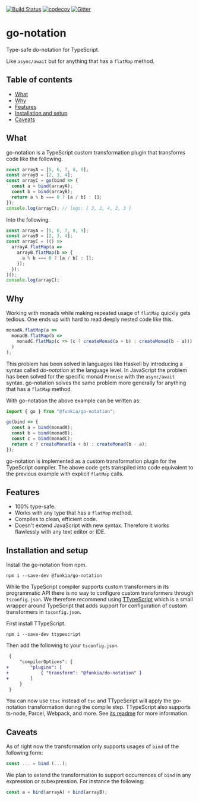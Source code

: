 [![Build Status](https://travis-ci.org/funkia/go-notation.svg?branch=master)](https://travis-ci.org/funkia/go-notation)
[![codecov](https://codecov.io/gh/funkia/go-notation/branch/master/graph/badge.svg)](https://codecov.io/gh/funkia/go-notation)
[![Gitter](https://img.shields.io/gitter/room/funkia/General.svg)](https://gitter.im/funkia/General)

# go-notation

Type-safe do-notation for TypeScript.

Like `async/await` but for anything that has a `flatMap` method.

## Table of contents

- [What](#what)
- [Why](#why)
- [Features](#features)
- [Installation and setup](#installation-and-setup)
- [Caveats](#caveats)

## What

go-notation is a TypeScript custom transformation plugin that transforms code
like the following.

```typescript
const arrayA = [5, 6, 7, 8, 9];
const arrayB = [2, 3, 4];
const arrayC = go(bind => {
  const a = bind(arrayA);
  const b = bind(arrayB);
  return a % b === 0 ? [a / b] : [];
});
console.log(arrayC); // logs: [ 3, 2, 4, 2, 3 ]
```

Into the following.

```typescript
const arrayA = [5, 6, 7, 8, 9];
const arrayB = [2, 3, 4];
const arrayC = (() =>
  arrayA.flatMap(a =>
    arrayB.flatMap(b => {
      a % b === 0 ? [a / b] : [];
    });
  });
)();
console.log(arrayC);
```

## Why

Working with monads while making repeated usage of `flatMap` quickly gets
tedious. One ends up with hard to read deeply nested code like this.

```ts
monadA.flatMap(a =>
  monadB.flatMap(b =>
    monadC.flatMap(c => (c ? createMonad(a + b) : createMonad(b - a)))
  )
);
```

This problem has been solved in languages like Haskell by introducing a syntax
called _do-notation_ at the language level. In JavaScript the problem has been
solved for the specific monad `Promise` with the `async/await` syntax.
go-notation solves the same problem more generally for anything that has a
`flatMap` method.

With go-notation the above example can be written as:

```typescript
import { go } from "@funkia/go-notation";

go(bind => {
  const a = bind(monadA);
  const b = bind(monadB);
  const c = bind(monadC);
  return c ? createMonad(a + b) : createMonad(b - a);
});
```

go-notation is implemented as a custom transformation plugin for the TypeScript
compiler. The above code gets transpiled into code equivalent to the previous
example with explicit `flatMap` calls.

## Features

- 100% type-safe.
- Works with any type that has a `flatMap` method.
- Compiles to clean, efficient code.
- Doesn't extend JavaScript with new syntax. Therefore it works flawlessly with
  any text editor or IDE.

## Installation and setup

Install the go-notation from npm.

```
npm i --save-dev @funkia/go-notation
```

While the TypeScript compiler supports custom transformers in its programmatic
API there is no way to configure custom transformers through `tsconfig.json`. We
therefore recommend using [TTypeScript](https://github.com/cevek/ttypescript)
which is a small wrapper around TypeScript that adds support for configuration
of custom transformers in `tsconfig.json`.

First install TTypeScript.

```
npm i --save-dev ttypescript
```

Then add the following to your `tsconfig.json`.

```diff
 {
     "compilerOptions": {
+        "plugins": [
+            { "transform": "@funkia/do-notation" }
+        ]
     }
 }
```

You can now use `ttsc` instead of `tsc` and TTypeScript will apply the
go-notation transformation during the compile step. TTypeScript also supports
ts-node, Parcel, Webpack, and more. See [its
readme](https://github.com/cevek/ttypescript#command-line) for more information.

## Caveats

As of right now the transformation only supports usages of `bind` of the
following form:

```typescript
const ... = bind (...);
```

We plan to extend the transformation to support occurrences of `bind` in any
expression or subexpression. For instance the following:

```typescript
const a = bind(arrayA) + bind(arrayB);
```
